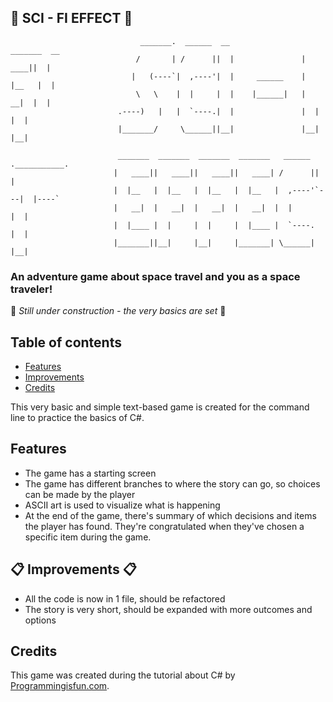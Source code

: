 ## :space_invader: SCI - FI EFFECT :space_invader:

                                 _______.  ______  __                 _______  __  
                                /       | /      ||  |               |   ____||  | 
                               |   (----`|  ,----'|  |     ______    |  |__   |  | 
                                \   \    |  |     |  |    |______|   |   __|  |  | 
                            .----)   |   |  `----.|  |               |  |     |  | 
                            |_______/     \______||__|               |__|     |__| 
                                                                   
                            _______  _______  _______  _______   ______ .___________.
                           |   ____||   ____||   ____||   ____| /      ||           |
                           |  |__   |  |__   |  |__   |  |__   |  ,----'`---|  |----`
                           |   __|  |   __|  |   __|  |   __|  |  |         |  |     
                           |  |____ |  |     |  |     |  |____ |  `----.    |  |     
                           |_______||__|     |__|     |_______| \______|    |__|

### An adventure game about space travel and you as a space traveler!

:construction: *Still under construction - the very basics are set* :construction:

## Table of contents

* [Features](#features)
* [Improvements](#improvements)
* [Credits](#credits)

This very basic and simple text-based game is created for the command line to practice the basics of C#.

## Features
- The game has a starting screen
- The game has different branches to where the story can go, so choices can be made by the player
- ASCII art is used to visualize what is happening
- At the end of the game, there's summary of which decisions and items the player has found. They're congratulated when they've chosen a specific item during the game.

## :clipboard: Improvements :clipboard:
- All the code is now in 1 file, should be refactored
- The story is very short, should be expanded with more outcomes and options

## Credits

This game was created during the tutorial about C# by [Programmingisfun.com](http://programmingisfun.com/learn/c-sharp-adventure-game/).
